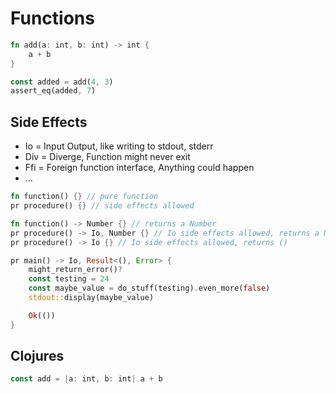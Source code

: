 # Functions

```rust
fn add(a: int, b: int) -> int {
	a + b
}

const added = add(4, 3)
assert_eq(added, 7)
```

## Side Effects

- Io = Input Output, like writing to stdout, stderr
- Div = Diverge, Function might never exit
- Ffi = Foreign function interface, Anything could happen
- ...

```rust
fn function() {} // pure function
pr procedure() {} // side effects allowed
```

```rust
fn function() -> Number {} // returns a Number
pr procedure() -> Io, Number {} // Io side effects allowed, returns a Number
pr procedure() -> Io {} // Io side effects allowed, returns ()
```

```rust
pr main() -> Io, Result<(), Error> {
	might_return_error()?
	const testing = 24
	const maybe_value = do_stuff(testing).even_more(false)
	stdout::display(maybe_value)

	Ok(())
}
```

## Clojures

```rust
const add = |a: int, b: int| a + b
```
